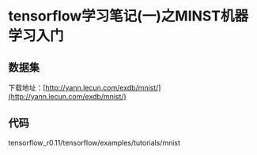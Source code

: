 # tensorflow学习笔记(一)之MINST机器学习入门

## 数据集

下载地址：[http://yann.lecun.com/exdb/mnist/](http://yann.lecun.com/exdb/mnist/)

## 代码

tensorflow_r0.11/tensorflow/examples/tutorials/mnist

